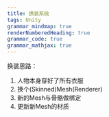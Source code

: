 ```yaml
---
title: 换装系统
tags: Unity
grammar_mindmap: true
renderNumberedHeading: true
grammar_code: true
grammar_mathjax: true
---
```

换装思路：
<ol>
    <li>人物本身穿好了所有衣服</li>
    <li>换个(Skinned)Mesh(Renderer)</li>
    <li>新的Mesh与骨骼做绑定</li>
    <li>更新新Mesh的材质</li>
</ol>
